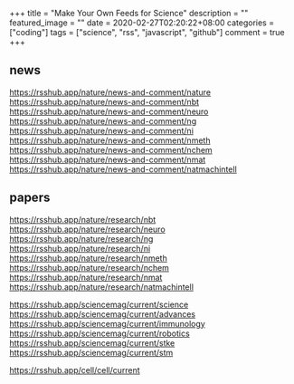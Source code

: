 +++
title = "Make Your Own Feeds for Science"
description = ""
featured_image = ""
date = 2020-02-27T02:20:22+08:00
categories = ["coding"]
tags = ["science", "rss", "javascript", "github"]
comment = true
+++

## news

https://rsshub.app/nature/news-and-comment/nature
https://rsshub.app/nature/news-and-comment/nbt
https://rsshub.app/nature/news-and-comment/neuro
https://rsshub.app/nature/news-and-comment/ng
https://rsshub.app/nature/news-and-comment/ni
https://rsshub.app/nature/news-and-comment/nmeth
https://rsshub.app/nature/news-and-comment/nchem
https://rsshub.app/nature/news-and-comment/nmat
https://rsshub.app/nature/news-and-comment/natmachintell

## papers

https://rsshub.app/nature/research/nbt
https://rsshub.app/nature/research/neuro
https://rsshub.app/nature/research/ng
https://rsshub.app/nature/research/ni
https://rsshub.app/nature/research/nmeth
https://rsshub.app/nature/research/nchem
https://rsshub.app/nature/research/nmat
https://rsshub.app/nature/research/natmachintell

https://rsshub.app/sciencemag/current/science
https://rsshub.app/sciencemag/current/advances
https://rsshub.app/sciencemag/current/immunology
https://rsshub.app/sciencemag/current/robotics
https://rsshub.app/sciencemag/current/stke
https://rsshub.app/sciencemag/current/stm

https://rsshub.app/cell/cell/current
